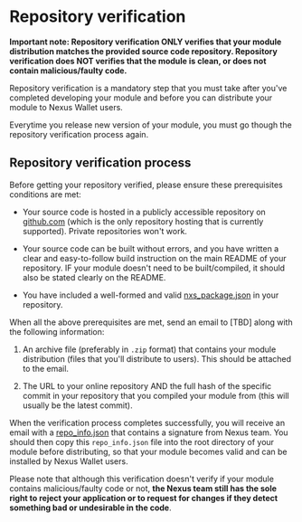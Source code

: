 # Repository verification

**Important note: Repository verification ONLY verifies that your module distribution matches the provided source code repository. Repository verification does NOT verifies that the module is clean, or does not contain malicious/faulty code.**

Repository verification is a mandatory step that you must take after you've completed developing your module and before you can distribute your module to Nexus Wallet users. 

Everytime you release new version of your module, you must go though the repository verification process again.

## Repository verification process

Before getting your repository verified, please ensure these prerequisites conditions are met:

- Your source code is hosted in a publicly accessible repository on [github.com](https://github.com/) (which is the only repository hosting that is currently supported). Private repositories won't work.

- Your source code can be built without errors, and you have written a clear and easy-to-follow build instruction on the main README of your repository. IF your module doesn't need to be built/compiled, it should also be stated clearly on the README.

- You have included a well-formed and valid [nxs_package.json](./nxs_package.json.md) in your repository.

When all the above prerequisites are met, send an email to [TBD] along with the following information:

1. An archive file (preferably in `.zip` format) that contains your module distribution (files that you'll distribute to users). This should be attached to the email.

3. The URL to your online repository AND the full hash of the specific commit in your repository that you compiled your module from (this will usually be the latest commit).

When the verification process completes successfully, you will receive an email with a [repo_info.json](./repo_info.json.md) that contains a signature from Nexus team. You should then copy this `repo_info.json` file into the root directory of your module before distributing, so that your module becomes valid and can be installed by Nexus Wallet users.

Please note that although this verification doesn't verify if your module contains malicious/faulty code or not, **the Nexus team still has the sole right to reject your application or to request for changes if they detect something bad or undesirable in the code**.